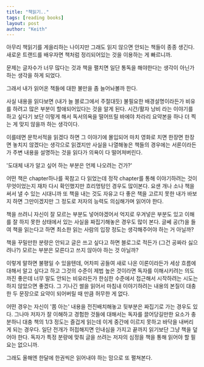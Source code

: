 ```yaml
---
title: "책읽기.."
tags: [reading books]
layout: post
author: "Keith"
---
```


아무리 책읽기를 게을리하는 나이지만 그래도 읽지 않으면 안되는 책들이 종종 생긴다. 새로운 트랜드를 배우자면 책처럼 정리되어있는 것을 이용하는 게 빠르니까.

문제는 글자수가 너무 많다는 것과 책을 펼치면 일단 통독을 해야한다는 생각이 아닌가 하는 생각을 하게 되었다.

그래서 내가 읽어온 책들에 대한 불만을 좀 늘어놔볼까 한다. 

사실 내용을 읽다보면 (내가 늘 블로그에서 주절대듯) 불필요한 배경설명이라든가 비유를 하려고 많은 부분이 할애되어있다는 것을 알게 된다. 시간/활자 낭비 라는 이야기를 하고 싶다기 보단 이렇게 해서 독서의욕을 떨어뜨릴 바에야 차라리 요약본을 하나 더 찍는 게 맞지 않을까 하는 생각이다.

이를테면 문학서적을 읽겠다 하면 그 이야기에 몰입되어 마치 영화로 치면 한장면 한장면 놓치지 않겠다는 생각으로 읽겠지만 사실을 나열해놓은 책들의 경우에는 서론이라든가 주변 내용을 설명하는 것을 읽다가 의욕이 다 떨어져버린다. 

'도대체 내가 알고 싶어 하는 부분은 언제 나오려는 건가?'

어떤 책은 chapter하나를 꾹참고 다 읽었는데 정작 chapter를 통해 이야기하려는 것이 무엇이었는지 재차 다시 확인했지만 흐리멍텅인 경우도 많이본다. 요샌 개나 소나 책을 써서 낼 수 있는 시대니까 또 책을 내는 것도 자유고 다 좋은 책을 고르지 못한 내가 바보지 하면 그만이겠지만 그 정도로 저자의 능력도 의심해가며 읽어야 한다.

책을 쓰려니 자신이 잘 모르는 부분도 넣어야겠어서 억지로 우겨넣은 부분도 있고 이해를 잘 하지 못한 상태에서 있는 사실을 짜집기해놓은 경우도 많이 본다. 글쎄 공(?)을 들여 책을 읽는다고 하면 최소한 읽는 사람의 입장 정도는 생각해주어야 하는 거 아닐까?

책을 꾸밀만한 분량은 안되고 글은 쓰고 싶다고 하면 블로그로 적든가 (그건 공짜라 싫으려나?) 모르는 부분은 모른다고 쓰지 않아야 하는 것 아닐까?

이렇게 말하면 불평일 수 있을텐데, 어차피 공들여 새로 나온 이론이라든가 세상 흐름에 대해서 알고 싶다고 하고 그것의 수준이 제법 높은 것이라면 독자를 이해시키려는 의도까진 좋은데 너무 말도 안되는 비유라든가 한심한 수준에서 접근해서 시작하려는 시도는 하지 않았으면 좋겠다. 그 기나긴 썰을 읽어서 마침내 이야기하려는 내용의 본질이 대충 한 두 문장으로 요약이 되어버릴 때 만큼 허무한 게 없다. 

어떤 경우는 자신이 '쫌 아는' 내용을 전진배치해놓고 뒷부분은 짜집기로 가는 경우도 있다. 그나마 저자가 잘 이해하고 경험한 것들에 대해서는 독자를 끌어당길만한 요소가 충분하니 대충 책의 1/3 정도는 즐겁게 읽는데 이게 중간에 이르지 못하고 바닥을 내버리게 되는 경우다. 일단 전개가 허접해지면 인내심을 가지고 끝까지 읽기보단 그냥 책을 덮어야 한다. 독자가 특정 분량에 맞춰 글을 쓰려는 저자의 심정을 책을 통해 읽어야 할 필요는 없으니까.

그래도 올해엔 한달에 한권씩은 읽어내야 하는 맘으로 또 펼쳐본다.
